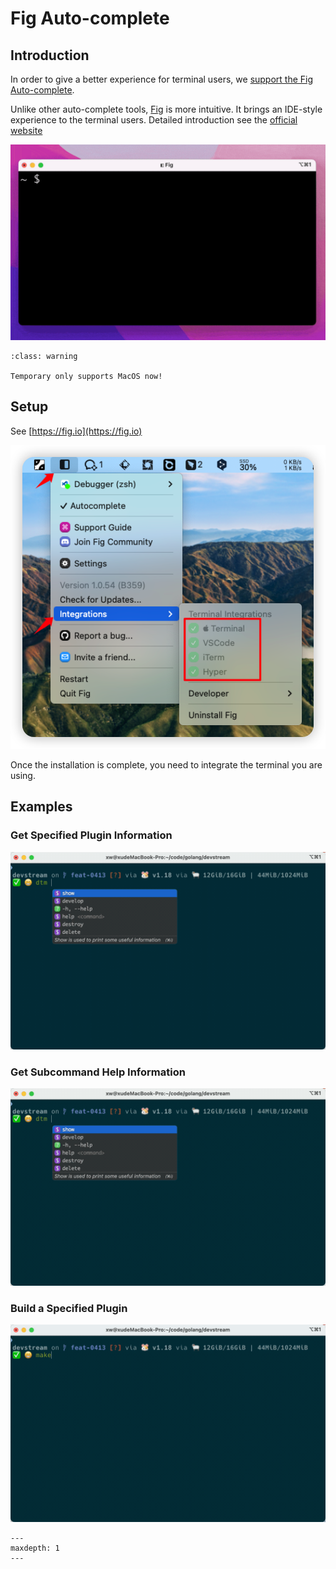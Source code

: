 # Fig Auto-complete

## Introduction

In order to give a better experience for terminal users, we [support the Fig Auto-complete](https://github.com/withfig/autocomplete/blob/master/src/dtm.ts).

Unlike other auto-complete tools, [Fig](https://fig.io) is more intuitive. It brings an IDE-style experience to the terminal users. Detailed introduction see the [official website](https://fig.io/)

![](images/fig-intro.gif)

```{admonition} Notice
:class: warning

Temporary only supports MacOS now!
```

## Setup

See [https://fig.io](https://fig.io)

![](images/fig-terminal.png)

Once the installation is complete, you need to integrate the terminal you are using.

## Examples

### Get Specified Plugin Information

![](images/cmd-show-plugins.gif)

### Get Subcommand Help Information

![](images/cmd-help.gif)

### Build a Specified Plugin

![](images/cmd-make.gif)


```{toctree}
---
maxdepth: 1
---
```